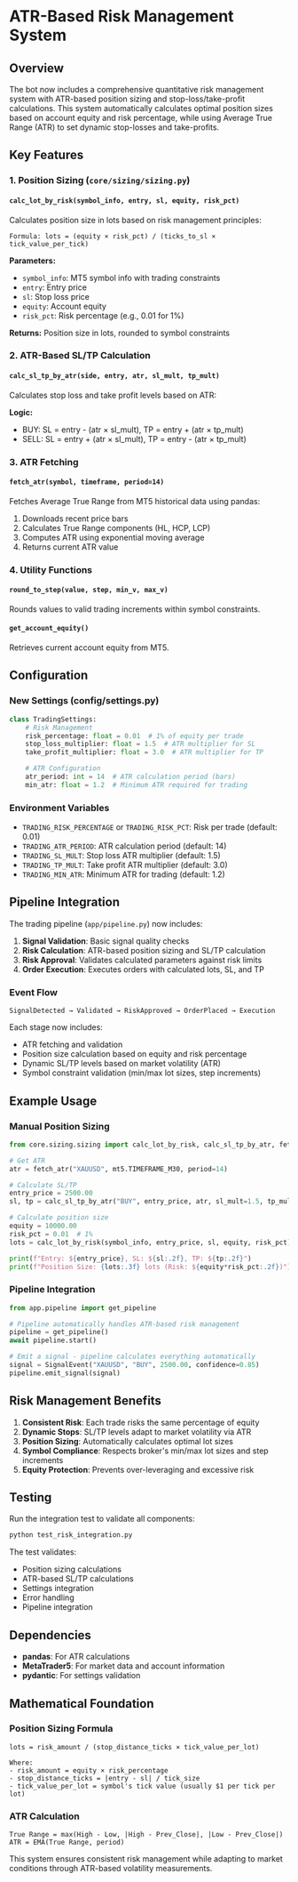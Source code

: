 # ATR-Based Risk Management System

## Overview

The bot now includes a comprehensive quantitative risk management system with ATR-based position sizing and stop-loss/take-profit calculations. This system automatically calculates optimal position sizes based on account equity and risk percentage, while using Average True Range (ATR) to set dynamic stop-losses and take-profits.

## Key Features

### 1. Position Sizing (`core/sizing/sizing.py`)

#### `calc_lot_by_risk(symbol_info, entry, sl, equity, risk_pct)`

Calculates position size in lots based on risk management principles:

```
Formula: lots = (equity × risk_pct) / (ticks_to_sl × tick_value_per_tick)
```

**Parameters:**

- `symbol_info`: MT5 symbol info with trading constraints
- `entry`: Entry price
- `sl`: Stop loss price
- `equity`: Account equity
- `risk_pct`: Risk percentage (e.g., 0.01 for 1%)

**Returns:** Position size in lots, rounded to symbol constraints

### 2. ATR-Based SL/TP Calculation

#### `calc_sl_tp_by_atr(side, entry, atr, sl_mult, tp_mult)`

Calculates stop loss and take profit levels based on ATR:

**Logic:**

- BUY: SL = entry - (atr × sl_mult), TP = entry + (atr × tp_mult)
- SELL: SL = entry + (atr × sl_mult), TP = entry - (atr × tp_mult)

### 3. ATR Fetching

#### `fetch_atr(symbol, timeframe, period=14)`

Fetches Average True Range from MT5 historical data using pandas:

1. Downloads recent price bars
2. Calculates True Range components (HL, HCP, LCP)
3. Computes ATR using exponential moving average
4. Returns current ATR value

### 4. Utility Functions

#### `round_to_step(value, step, min_v, max_v)`

Rounds values to valid trading increments within symbol constraints.

#### `get_account_equity()`

Retrieves current account equity from MT5.

## Configuration

### New Settings (config/settings.py)

```python
class TradingSettings:
    # Risk Management
    risk_percentage: float = 0.01  # 1% of equity per trade
    stop_loss_multiplier: float = 1.5  # ATR multiplier for SL
    take_profit_multiplier: float = 3.0  # ATR multiplier for TP

    # ATR Configuration
    atr_period: int = 14  # ATR calculation period (bars)
    min_atr: float = 1.2  # Minimum ATR required for trading
```

### Environment Variables

- `TRADING_RISK_PERCENTAGE` or `TRADING_RISK_PCT`: Risk per trade (default: 0.01)
- `TRADING_ATR_PERIOD`: ATR calculation period (default: 14)
- `TRADING_SL_MULT`: Stop loss ATR multiplier (default: 1.5)
- `TRADING_TP_MULT`: Take profit ATR multiplier (default: 3.0)
- `TRADING_MIN_ATR`: Minimum ATR for trading (default: 1.2)

## Pipeline Integration

The trading pipeline (`app/pipeline.py`) now includes:

1. **Signal Validation**: Basic signal quality checks
2. **Risk Calculation**: ATR-based position sizing and SL/TP calculation
3. **Risk Approval**: Validates calculated parameters against risk limits
4. **Order Execution**: Executes orders with calculated lots, SL, and TP

### Event Flow

```
SignalDetected → Validated → RiskApproved → OrderPlaced → Execution
```

Each stage now includes:

- ATR fetching and validation
- Position size calculation based on equity and risk percentage
- Dynamic SL/TP levels based on market volatility (ATR)
- Symbol constraint validation (min/max lot sizes, step increments)

## Example Usage

### Manual Position Sizing

```python
from core.sizing.sizing import calc_lot_by_risk, calc_sl_tp_by_atr, fetch_atr

# Get ATR
atr = fetch_atr("XAUUSD", mt5.TIMEFRAME_M30, period=14)

# Calculate SL/TP
entry_price = 2500.00
sl, tp = calc_sl_tp_by_atr("BUY", entry_price, atr, sl_mult=1.5, tp_mult=3.0)

# Calculate position size
equity = 10000.00
risk_pct = 0.01  # 1%
lots = calc_lot_by_risk(symbol_info, entry_price, sl, equity, risk_pct)

print(f"Entry: ${entry_price}, SL: ${sl:.2f}, TP: ${tp:.2f}")
print(f"Position Size: {lots:.3f} lots (Risk: ${equity*risk_pct:.2f})")
```

### Pipeline Integration

```python
from app.pipeline import get_pipeline

# Pipeline automatically handles ATR-based risk management
pipeline = get_pipeline()
await pipeline.start()

# Emit a signal - pipeline calculates everything automatically
signal = SignalEvent("XAUUSD", "BUY", 2500.00, confidence=0.85)
pipeline.emit_signal(signal)
```

## Risk Management Benefits

1. **Consistent Risk**: Each trade risks the same percentage of equity
2. **Dynamic Stops**: SL/TP levels adapt to market volatility via ATR
3. **Position Sizing**: Automatically calculates optimal lot sizes
4. **Symbol Compliance**: Respects broker's min/max lot sizes and step increments
5. **Equity Protection**: Prevents over-leveraging and excessive risk

## Testing

Run the integration test to validate all components:

```bash
python test_risk_integration.py
```

The test validates:

- Position sizing calculations
- ATR-based SL/TP calculations
- Settings integration
- Error handling
- Pipeline integration

## Dependencies

- **pandas**: For ATR calculations
- **MetaTrader5**: For market data and account information
- **pydantic**: For settings validation

## Mathematical Foundation

### Position Sizing Formula

```
lots = risk_amount / (stop_distance_ticks × tick_value_per_lot)

Where:
- risk_amount = equity × risk_percentage
- stop_distance_ticks = |entry - sl| / tick_size
- tick_value_per_lot = symbol's tick value (usually $1 per tick per lot)
```

### ATR Calculation

```
True Range = max(High - Low, |High - Prev_Close|, |Low - Prev_Close|)
ATR = EMA(True Range, period)
```

This system ensures consistent risk management while adapting to market conditions through ATR-based volatility measurements.
